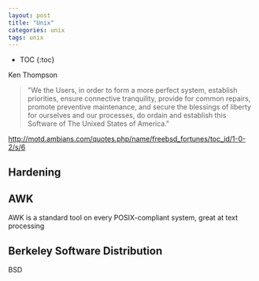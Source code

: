 ```yaml
---
layout: post
title: "Unix"
categories: unix
tags: unix
---
```


* TOC
{:toc}

Ken Thompson

> "We the Users, in order to form a more perfect system, establish priorities, ensure connective tranquility, provide for common repairs, promote preventive maintenance, and secure the blessings of liberty for ourselves and our processes, do ordain and establish this Software of The Unixed States of America."



http://motd.ambians.com/quotes.php/name/freebsd_fortunes/toc_id/1-0-2/s/6



## Hardening



## AWK

AWK is a standard tool on every POSIX-compliant system, great at text processing



## Berkeley Software Distribution

BSD


